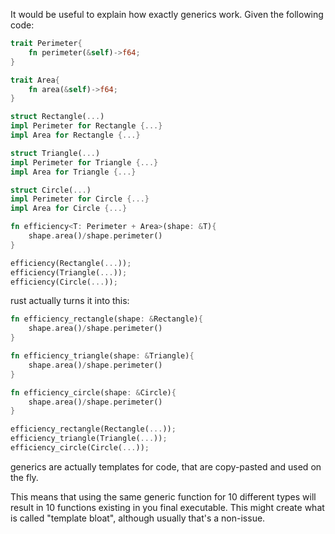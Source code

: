 It would be useful to explain how exactly generics work. Given the following code:

```rust
trait Perimeter{
    fn perimeter(&self)->f64;
}

trait Area{
    fn area(&self)->f64;
}

struct Rectangle(...)
impl Perimeter for Rectangle {...}
impl Area for Rectangle {...}

struct Triangle(...)
impl Perimeter for Triangle {...}
impl Area for Triangle {...}

struct Circle(...)
impl Perimeter for Circle {...}
impl Area for Circle {...}

fn efficiency<T: Perimeter + Area>(shape: &T){
    shape.area()/shape.perimeter()
}

efficiency(Rectangle(...));
efficiency(Triangle(...));
efficiency(Circle(...));
```

rust actually turns it into this:
```rust
fn efficiency_rectangle(shape: &Rectangle){
    shape.area()/shape.perimeter()
}

fn efficiency_triangle(shape: &Triangle){
    shape.area()/shape.perimeter()
}

fn efficiency_circle(shape: &Circle){
    shape.area()/shape.perimeter()
}

efficiency_rectangle(Rectangle(...));
efficiency_triangle(Triangle(...));
efficiency_circle(Circle(...));
```

generics are actually templates for code, that are copy-pasted and used on the fly.

This means that using the same generic function for 10 different types will result in 10 functions existing in you final executable. This might create what is called "template bloat", although usually that's a non-issue.